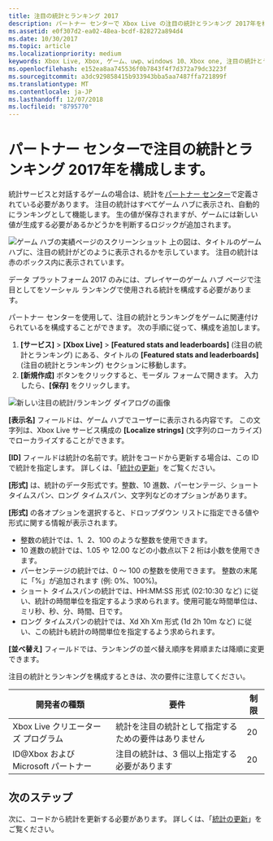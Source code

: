```yaml
---
title: 注目の統計とランキング 2017
description: パートナー センターで Xbox Live の注目の統計とランキング 2017年を構成する方法を説明します。
ms.assetid: e0f307d2-ea02-48ea-bcdf-828272a894d4
ms.date: 10/30/2017
ms.topic: article
ms.localizationpriority: medium
keywords: Xbox Live, Xbox, ゲーム、uwp、windows 10、Xbox one, 注目の統計とランキング, ランキング, 統計 2017, パートナー センター
ms.openlocfilehash: e152ea8aa745536f0b7843f4f7d372a79dc3223f
ms.sourcegitcommit: a3dc929858415b933943bba5aa7487ffa721899f
ms.translationtype: MT
ms.contentlocale: ja-JP
ms.lasthandoff: 12/07/2018
ms.locfileid: "8795770"
---
```

# <a name="configuring-featured-stats-and-leaderboards-2017-in-partner-center"></a>パートナー センターで注目の統計とランキング 2017年を構成します。

統計サービスと対話するゲームの場合は、統計を[パートナー センター](https://partner.microsoft.com/dashboard)で定義されている必要があります。 注目の統計はすべてゲーム ハブに表示され、自動的にランキングとして機能します。 生の値が保存されますが、ゲームには新しい値が生成する必要があるかどうかを判断するロジックが追加されます。

![ゲーム ハブの実績ページのスクリーンショット](../../images/dev-center/featured-stats-and-leaderboards/featured-stats-and-leaderboards-2.png) 上の図は、タイトルのゲーム ハブに、注目の統計がどのように表示されるかを示しています。 注目の統計は赤のボックス内に表示されています。

データ プラットフォーム 2017 のみには、プレイヤーのゲーム ハブ ページで注目としてをソーシャル ランキングで使用される統計を構成する必要があります。

パートナー センターを使用して、注目の統計とランキングをゲームに関連付けられているを構成することができます。 次の手順に従って、構成を追加します。

1. **[サービス]** > **[Xbox Live]** > **[Featured stats and leaderboards]** (注目の統計とランキング) にある、タイトルの **[Featured stats and leaderboards]** (注目の統計とランキング) セクションに移動します。
2. **[新規作成]** ボタンをクリックすると、モーダル フォームで開きます。 入力したら、**[保存]** をクリックします。

![新しい注目の統計/ランキング ダイアログの画像](../../images/dev-center/featured-stats-and-leaderboards/featured-stats.png)

**[表示名]** フィールドは、ゲーム ハブでユーザーに表示される内容です。 この文字列は、Xbox Live サービス構成の **[Localize strings]** (文字列のローカライズ) でローカライズすることができます。

**[ID]** フィールドは統計の名前です。統計をコードから更新する場合は、この ID で統計を指定します。 詳しくは、「[統計の更新](../../leaderboards-and-stats-2017/player-stats-updating.md)」をご覧ください。

**[形式]** は、統計のデータ形式です。整数、10 進数、パーセンテージ、ショート タイムスパン、ロング タイムスパン、文字列などのオプションがあります。

**[形式]** の各オプションを選択すると、ドロップダウン リストに指定できる値や形式に関する情報が表示されます。

* 整数の統計では、1、2、100 のような整数を使用できます。
* 10 進数の統計では、1.05 や 12.00 などの小数点以下 2 桁は小数を使用できます。
* パーセンテージの統計では、0 ～ 100 の整数を使用できます。 整数の末尾に「%」が追加されます  (例: 0%、100%)。
* ショート タイムスパンの統計では、HH:MM:SS 形式 (02:10:30 など) に従い、統計の時間単位を指定するよう求められます。使用可能な時間単位は、ミリ秒、秒、分、時間、日です。
* ロング タイムスパンの統計では、Xd Xh Xm 形式 (1d 2h 10m など) に従い、この統計も統計の時間単位を指定するよう求められます。

**[並べ替え]** フィールドでは、ランキングの並べ替え順序を昇順または降順に変更できます。

注目の統計とランキングを構成するときは、次の要件に注意してください。

| 開発者の種類 | 要件 | 制限 |
|----------------|-------------|-------|
| Xbox Live クリエーターズ プログラム | 統計を注目の統計として指定するための要件はありません | 20 |
| ID@Xbox および Microsoft パートナー | 注目の統計は、3 個以上指定する必要があります | 20 |

## <a name="next-steps"></a>次のステップ

次に、コードから統計を更新する必要があります。  詳しくは、「[統計の更新](../../leaderboards-and-stats-2017/player-stats-updating.md)」をご覧ください。
